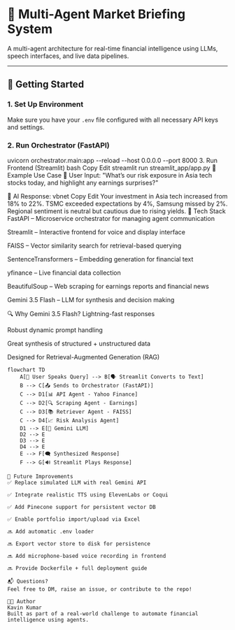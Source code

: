 # 🧠 Multi-Agent Market Briefing System

A multi-agent architecture for real-time financial intelligence using LLMs, speech interfaces, and live data pipelines.

---

## 🚀 Getting Started

### 1. Set Up Environment
Make sure you have your `.env` file configured with all necessary API keys and settings.

### 2. Run Orchestrator (FastAPI)

uvicorn orchestrator.main:app --reload --host 0.0.0.0 --port 8000
3. Run Frontend (Streamlit)
bash
Copy
Edit
streamlit run streamlit_app/app.py
🧪 Example Use Case
👤 User Input:
"What’s our risk exposure in Asia tech stocks today, and highlight any earnings surprises?"

🤖 AI Response:
vbnet
Copy
Edit
Your investment in Asia tech increased from 18% to 22%. 
TSMC exceeded expectations by 4%, Samsung missed by 2%. 
Regional sentiment is neutral but cautious due to rising yields.
🧰 Tech Stack
FastAPI – Microservice orchestrator for managing agent communication

Streamlit – Interactive frontend for voice and display interface

FAISS – Vector similarity search for retrieval-based querying

SentenceTransformers – Embedding generation for financial text

yfinance – Live financial data collection

BeautifulSoup – Web scraping for earnings reports and financial news

Gemini 3.5 Flash – LLM for synthesis and decision making

🔍 Why Gemini 3.5 Flash?
Lightning-fast responses

Robust dynamic prompt handling

Great synthesis of structured + unstructured data

Designed for Retrieval-Augmented Generation (RAG)

```mermaid
flowchart TD
    A[🎤 User Speaks Query] --> B[🗣️ Streamlit Converts to Text]
    B --> C[📤 Sends to Orchestrator (FastAPI)]
    C --> D1[📊 API Agent - Yahoo Finance]
    C --> D2[🔍 Scraping Agent - Earnings]
    C --> D3[📚 Retriever Agent - FAISS]
    C --> D4[📈 Risk Analysis Agent]
    D1 --> E[🧠 Gemini LLM]
    D2 --> E
    D3 --> E
    D4 --> E
    E --> F[🗨️ Synthesized Response]
    F --> G[🔊 Streamlit Plays Response]

🚧 Future Improvements
✅ Replace simulated LLM with real Gemini API

✅ Integrate realistic TTS using ElevenLabs or Coqui

✅ Add Pinecone support for persistent vector DB

✅ Enable portfolio import/upload via Excel

🔜 Add automatic .env loader

🔜 Export vector store to disk for persistence

🔜 Add microphone-based voice recording in frontend

🔜 Provide Dockerfile + full deployment guide

📬 Questions?
Feel free to DM, raise an issue, or contribute to the repo!

👨‍💻 Author
Kavin Kumar
Built as part of a real-world challenge to automate financial intelligence using agents.
